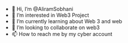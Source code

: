 - 👋 Hi, I’m @AliramSobhani
- 👀 I’m interested in Web3 Project
- 🌱 I’m currently learning about Web 3 and web 
- 💞️ I’m looking to collaborate on web3
- 📫 How to reach me by my cyber account                                                                                                                                                 
 
<!---
AliramSobhani/AliramSobhani is a ✨ special ✨ repository because its `README.md` (this file) appears on your GitHub profile.
You can click the Preview link to take a look at your changes.
--->
